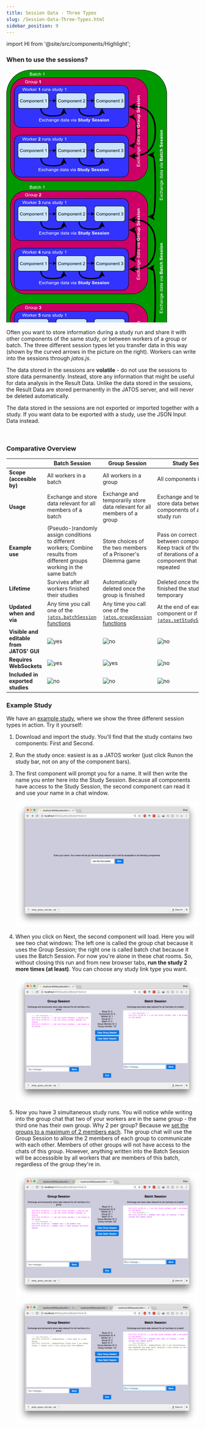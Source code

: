 ```yaml
---
title: Session Data - Three Types
slug: /Session-Data-Three-Types.html
sidebar_position: 9
---
```

import Hl from '@site/src/components/Highlight';

### When to use the sessions?

<div style={{float: 'right'}}>

![](/img/three_session_types.png)

</div>

Often you want to store information during a study run and share it with other components of the same study, or between workers of a group or batch. The three different session types let you transfer data in this way (shown by the curved arrows in the picture on the right). Workers can write into the sessions through _jatos.js_.

The data stored in the sessions are **volatile** - do not use the sessions to store data permanently. Instead, store any information that might be useful for data analysis in the <Hl>Result Data</Hl>. Unlike the data stored in the sessions, the <Hl>Result Data</Hl> are stored permanently in the JATOS server, and will never be deleted automatically.

The data stored in the sessions are not exported or imported together with a study. If you want data to be exported with a study, use the  <Hl>JSON Input Data</Hl> instead. 

<br clear="right" />

### Comparative Overview

| | Batch Session | Group Session | Study Session |
|-|-------------------|-------------------|-------------------|
| **Scope (accesible by)** | All workers in a batch | All workers in a group | All components in a study |
| **Usage** | Exchange and store data relevant for all members of a batch | Exchange and temporarily store data relevant for all members of a group | Exchange and temporarily store data between components of a single study run |
| **Example use** | (Pseudo-)randomly assign conditions to different workers; Combine results from different groups working in the same batch | Store choices of the two members of a Prisoner's Dilemma game | Pass on correct answers between components; Keep track of the number of iterations of a given component that is repeated |
| **Lifetime** | Survives after all workers finished their studies | Automatically deleted once the group is finished | Deleted once the worker finished the study - Hence temporary|
| **Updated when and via** | Any time you call one of the [`jatos.batchSession` functions](jatos.js-Reference.html#functions-to-access-the-batch-session) | Any time you call one of the [`jatos.groupSession` functions](jatos.js-Reference.html#functions-to-access-the-group-session) | At the end of each component or if you call [`jatos.setStudySessionData`](jatos.js-Reference.html#jatossetstudysessiondata) |
| **Visible and editable from JATOS' GUI** | ![yes](/img/ok-24.ico) | ![no](/img/x-24.ico) | ![no](/img/x-24.ico) |
| **Requires WebSockets** | ![yes](/img/ok-24.ico) | ![yes](/img/ok-24.ico) | ![no](/img/x-24.ico) |
| **Included in exported studies** | ![no](/img/x-24.ico) | ![no](/img/x-24.ico) | ![no](/img/x-24.ico) |

### Example Study

We have an [example study](/Example-Studies), where we show the three different session types in action. Try it yourself:

1. Download and import the study. You'll find that the study contains two components: <Hl>First</Hl> and <Hl>Second</Hl>. 

1. Run the study once: easiest is as a JATOS worker (just click <Hl>Run</Hl>on the study bar, not on any of the component bars).

1. The first component will prompt you for a name. It will then write the name you enter here into the <Hl>Study Session</Hl>. Because all components have access to the Study Session, the second component can read it and use your name in a chat window.

   ![First component screenshot](/img/ChatExample_1.png)

1. When you click on <Hl>Next</Hl>, the second component will load. Here you will see two chat windows: The left one is called the group chat because it uses the Group Session; the right one is called batch chat because it uses the Batch Session. For now you're alone in these chat rooms. So, without closing this run and from new browser tabs, **run the study 2 more times (at least)**. You can choose any study link type you want.

   ![Second component screenshot](/img/ChatExample_2.png)

1. Now you have 3 simultaneous study runs. You will notice while writing into the group chat that two of your workers are in the same group - the third one has their own group. Why 2 per group? Because we [set the groups to a maximum of 2 members each](Write-Group-Studies-I-Setup.html#group-settings-in-each-batchs-properties). The group chat will use the <Hl>Group Session</Hl> to allow the 2 members of each group to communicate with each other. Members of other groups will not have access to the chats of this group. However, anything written into the <Hl>Batch Session</Hl> will be accesssible by all workers that are members of this batch, regardless of the group they're in.

   ![Second component screenshot](/img/ChatExample_3.png)
   ![Second component screenshot](/img/ChatExample_4.png)

